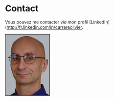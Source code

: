 # Contact

Vous pouvez me contacter *via* mon profil
\[LinkedIn\](<http://fr.linkedin.com/in/carrereolivier>.

![](graphics/olivier-carrere.jpg)

